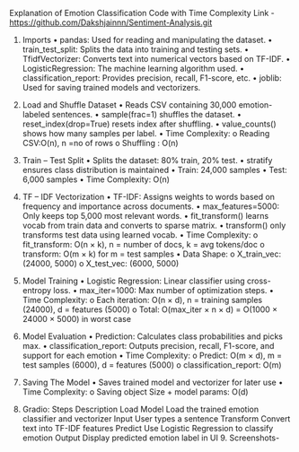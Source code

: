 
Explanation of Emotion Classification Code with Time Complexity
Link -https://github.com/Dakshjainnn/Sentiment-Analysis.git
1.	Imports
•	pandas: Used for reading and manipulating the dataset.
•	train_test_split: Splits the data into training and testing sets.
•	TfidfVectorizer: Converts text into numerical vectors based on TF-IDF.
•	LogisticRegression: The machine learning algorithm used.
•	classification_report: Provides precision, recall, F1-score, etc.
•	joblib: Used for saving trained models and vectorizers.
2.	Load and Shuffle Dataset
•	Reads CSV containing 30,000 emotion-labeled sentences.
•	sample(frac=1) shuffles the dataset.
•	reset_index(drop=True) resets index after shuffling.
•	value_counts() shows how many samples per label.
•	Time Complexity:
o	Reading CSV:O(n), n =no of rows
o	Shuffling : O(n)
3.	Train – Test Split
•	Splits the dataset: 80% train, 20% test.
•	stratify ensures class distribution is maintained
•	Train: 24,000 samples
•	Test: 6,000 samples
•	Time Complexity: O(n)

4.	TF – IDF Vectorization
•	TF-IDF: Assigns weights to words based on frequency and importance across documents.
•	max_features=5000: Only keeps top 5,000 most relevant words.
•	fit_transform() learns vocab from train data and converts to sparse matrix.
•	transform() only transforms test data using learned vocab.
•	Time Complexity:
o	fit_transform: O(n × k), n = number of docs, k = avg tokens/doc
o	transform: O(m × k) for m = test samples
•	Data Shape:
o	X_train_vec: (24000, 5000)
o	X_test_vec: (6000, 5000)


5.	Model Training
•	Logistic Regression: Linear classifier using cross-entropy loss.
•	max_iter=1000: Max number of optimization steps.
•	Time Complexity:
o	Each iteration: O(n × d), n = training samples (24000), d = features (5000)
o	Total: O(max_iter × n × d) = O(1000 × 24000 × 5000) in worst case
6.	Model Evaluation
•	Prediction: Calculates class probabilities and picks max.
•	classification_report: Outputs precision, recall, F1-score, and support for each emotion
•	Time Complexity:
o	Predict: O(m × d), m = test samples (6000), d = features (5000)
o	classification_report: O(m)
7.	Saving The Model
•	Saves trained model and vectorizer for later use
•	Time Complexity:
o	Saving object Size + model params: O(d)

8.	Gradio:
Steps	Description
Load Model	Load the trained emotion classifier and vectorizer
Input	User types a sentence
Transform	Convert text into TF-IDF features
Predict 	Use Logistic Regression to classify emotion
Output	Display predicted emotion label in UI
    9. Screenshots-	 
 
 
 


